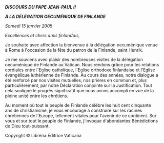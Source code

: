 ***DISCOURS DU PAPE JEAN-PAUL II***

***À LA DÉLÉGATION OECUMÉNIQUE DE FINLANDE***

*Samedi 15 janvier 2005*

*Excellences et chers amis finlandais,*

Je souhaite avec affection la bienvenue à la délégation oecuménique venue à Rome à l'occasion de la fête du patron de la Finlande, saint Henrik.

Je me souviens avec plaisir des nombreuses visites de la délégation oecuménique de Finlande au Vatican. Nous rendons grâce pour les relations cordiales entre l'Eglise catholique, l'Eglise orthodoxe finlandaise et l'Eglise évangélique luthérienne de Finlande. Au cours des années, notre dialogue a été renforcé par nos visites mutuelles, nos prières en commun et, plus particulièrement, par notre Déclaration conjointe sur la Justification. Tout cela souligne le progrès significatif que nous avons accompli en vue de la pleine unité entre les chrétiens.

Au moment où tout le peuple de Finlande célèbre les huit cent cinquante ans de christianisme, je vous encourage à construire sur les racines chrétiennes de l'Europe, tellement vitales pour l'avenir de ce continent. Sur vous et sur tout le peuple de Finlande, j'invoque d'abondantes Bénédictions de Dieu tout-puissant.

Copyright © Libreria Editrice Vaticana